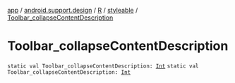 [app](../../../index.md) / [android.support.design](../../index.md) / [R](../index.md) / [styleable](index.md) / [Toolbar_collapseContentDescription](.)

# Toolbar_collapseContentDescription

`static val Toolbar_collapseContentDescription: `[`Int`](https://kotlinlang.org/api/latest/jvm/stdlib/kotlin/-int/index.html)
`static val Toolbar_collapseContentDescription: `[`Int`](https://kotlinlang.org/api/latest/jvm/stdlib/kotlin/-int/index.html)